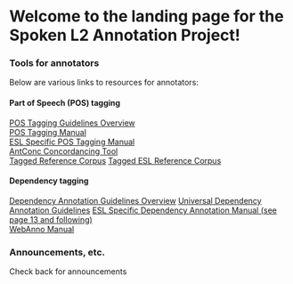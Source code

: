# Welcome to the landing page for the Spoken L2 Annotation Project!

### Tools for annotators
Below are various links to resources for annotators:

#### Part of Speech (POS) tagging
[POS Tagging Guidelines Overview](anno_overview.md)  
<a href="https://catalog.ldc.upenn.edu/docs/LDC99T42/tagguid1.pdf" target="_blank">POS Tagging Manual</a>  
<a href="http://people.csail.mit.edu/berzak/tle_guidelines/guidelines.pdf" target="_blank">ESL Specific POS Tagging Manual</a>  
<a href="https://www.laurenceanthony.net/software/antconc/" target="_blank">AntConc Concordancing Tool</a>  
<a href="https://drive.google.com/drive/folders/1fP18vggMGlmRGJESm81pLO3J6EPeAnft?usp=sharing" target="_blank">Tagged Reference Corpus</a>
<a href="https://drive.google.com/file/d/1Jf3lW1kqcJxi_RueIroIzS-tLoIEtAj8/view?usp=sharing" target="_blank">Tagged ESL Reference Corpus</a>

#### Dependency tagging
[Dependency Annotation Guidelines Overview](dep_anno_overview.md)
<a href="https://universaldependencies.org/u/dep/index.html" target="_blank">Universal Dependency Annotation Guidelines</a>
<a href="http://people.csail.mit.edu/berzak/tle_guidelines/guidelines.pdf" target="_blank">ESL Specific Dependency Annotation Manual (see page 13 and following)</a>  
<a href="https://webanno.github.io/webanno/releases/3.2.2/docs/user-guide.html#_relations" target="_blank">WebAnno Manual</a>


### Announcements, etc.
Check back for announcements
